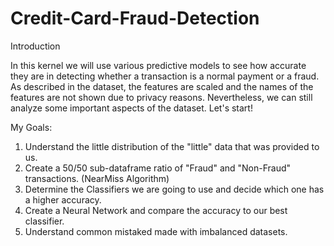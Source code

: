 # Credit-Card-Fraud-Detection

Introduction

In this kernel we will use various predictive models to see how accurate they are in detecting whether a transaction is a normal payment or a fraud. As described in the dataset, the features are scaled and the names of the features are not shown due to privacy reasons. Nevertheless, we can still analyze some important aspects of the dataset. Let's start!

My Goals:

1. Understand the little distribution of the "little" data that was provided to us.
2. Create a 50/50 sub-dataframe ratio of "Fraud" and "Non-Fraud" transactions. (NearMiss Algorithm)
3. Determine the Classifiers we are going to use and decide which one has a higher accuracy.
4. Create a Neural Network and compare the accuracy to our best classifier.
5. Understand common mistaked made with imbalanced datasets.
